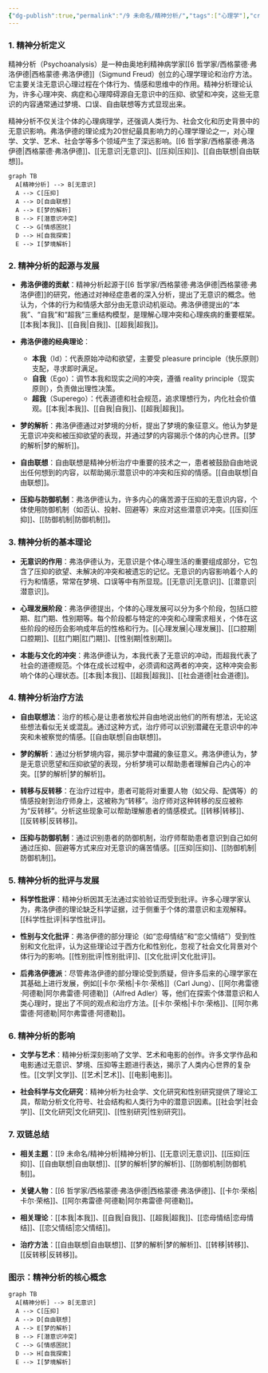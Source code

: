 ```yaml
---
{"dg-publish":true,"permalink":"/9 未命名/精神分析/","tags":["心理学"],"created":"2025-09-19T21:41:23.748+08:00","updated":"2025-09-22T21:23:49.895+08:00"}
---
```


### 1. **精神分析定义**

精神分析（Psychoanalysis）是一种由奥地利精神病学家[[6 哲学家/西格蒙德·弗洛伊德\|西格蒙德·弗洛伊德]]（Sigmund Freud）创立的心理学理论和治疗方法。它主要关注无意识心理过程在个体行为、情感和思维中的作用。精神分析理论认为，许多心理冲突、病症和心理障碍源自无意识中的压抑、欲望和冲突，这些无意识的内容通常通过梦境、口误、自由联想等方式显现出来。

精神分析不仅关注个体的心理病理学，还强调人类行为、社会文化和历史背景中的无意识影响。弗洛伊德的理论成为20世纪最具影响力的心理学理论之一，对心理学、文学、艺术、社会学等多个领域产生了深远影响。[[6 哲学家/西格蒙德·弗洛伊德\|西格蒙德·弗洛伊德]]、[[无意识\|无意识]]、[[压抑\|压抑]]、[[自由联想\|自由联想]]。

```mermaid
graph TB
  A[精神分析] --> B[无意识]
  A --> C[压抑]
  A --> D[自由联想]
  A --> E[梦的解析]
  B --> F[潜意识冲突]
  C --> G[情感困扰]
  D --> H[自我探索]
  E --> I[梦境解析]
```

### 2. **精神分析的起源与发展**

- **弗洛伊德的贡献**：精神分析起源于[[6 哲学家/西格蒙德·弗洛伊德\|西格蒙德·弗洛伊德]]的研究，他通过对神经症患者的深入分析，提出了无意识的概念。他认为，个体的行为和情感大部分由无意识动机驱动。弗洛伊德提出的“本我”、“自我”和“超我”三重结构模型，是理解心理冲突和心理疾病的重要框架。[[本我\|本我]]、[[自我\|自我]]、[[超我\|超我]]。
    
- **弗洛伊德的经典理论**：
    
    - **本我**（Id）：代表原始冲动和欲望，主要受 pleasure principle（快乐原则）支配，寻求即时满足。
    - **自我**（Ego）：调节本我和现实之间的冲突，遵循 reality principle（现实原则），负责做出理性决策。
    - **超我**（Superego）：代表道德和社会规范，追求理想行为，内化社会价值观。[[本我\|本我]]、[[自我\|自我]]、[[超我\|超我]]。
- **梦的解析**：弗洛伊德通过对梦境的分析，提出了梦境的象征意义。他认为梦是无意识冲突和被压抑欲望的表现，并通过梦的内容揭示个体的内心世界。[[梦的解析\|梦的解析]]。
    
- **自由联想**：自由联想是精神分析治疗中重要的技术之一，患者被鼓励自由地说出任何想到的内容，以帮助揭示潜意识中的冲突和压抑的情感。[[自由联想\|自由联想]]。
    
- **压抑与防御机制**：弗洛伊德认为，许多内心的痛苦源于压抑的无意识内容，个体使用防御机制（如否认、投射、回避等）来应对这些潜意识冲突。[[压抑\|压抑]]、[[防御机制\|防御机制]]。
    

### 3. **精神分析的基本理论**

- **无意识的作用**：弗洛伊德认为，无意识是个体心理生活的重要组成部分，它包含了压抑的欲望、未解决的冲突和被遗忘的记忆。无意识的内容影响着个人的行为和情感，常常在梦境、口误等中有所显现。[[无意识\|无意识]]、[[潜意识\|潜意识]]。
    
- **心理发展阶段**：弗洛伊德提出，个体的心理发展可以分为多个阶段，包括口腔期、肛门期、性别期等。每个阶段都与特定的冲突和心理需求相关，个体在这些阶段的经历会影响成年后的性格和行为。[[心理发展\|心理发展]]、[[口腔期\|口腔期]]、[[肛门期\|肛门期]]、[[性别期\|性别期]]。
    
- **本能与文化的冲突**：弗洛伊德认为，本我代表了无意识的冲动，而超我代表了社会的道德规范。个体在成长过程中，必须调和这两者的冲突，这种冲突会影响个体的心理状态。[[本我\|本我]]、[[超我\|超我]]、[[社会道德\|社会道德]]。
    

### 4. **精神分析治疗方法**

- **自由联想法**：治疗的核心是让患者放松并自由地说出他们的所有想法，无论这些想法看似无关或混乱。通过这种方式，治疗师可以识别潜藏在无意识中的冲突和未被察觉的情感。[[自由联想\|自由联想]]。
    
- **梦的解析**：通过分析梦境内容，揭示梦中潜藏的象征意义。弗洛伊德认为，梦是无意识愿望和压抑欲望的表现，分析梦境可以帮助患者理解自己内心的冲突。[[梦的解析\|梦的解析]]。
    
- **转移与反转移**：在治疗过程中，患者可能将对重要人物（如父母、配偶等）的情感投射到治疗师身上，这被称为“转移”。治疗师对这种转移的反应被称为“反转移”。分析这些现象可以帮助理解患者的情感模式。[[转移\|转移]]、[[反转移\|反转移]]。
    
- **压抑与防御机制**：通过识别患者的防御机制，治疗师帮助患者意识到自己如何通过压抑、回避等方式来应对无意识的痛苦情感。[[压抑\|压抑]]、[[防御机制\|防御机制]]。
    

### 5. **精神分析的批评与发展**

- **科学性批评**：精神分析因其无法通过实验验证而受到批评。许多心理学家认为，弗洛伊德的理论缺乏科学证据，过于侧重于个体的潜意识和主观解释。[[科学性批评\|科学性批评]]。
    
- **性别与文化批评**：弗洛伊德的部分理论（如“恋母情结”和“恋父情结”）受到性别和文化批评，认为这些理论过于西方化和性别化，忽视了社会文化背景对个体行为的影响。[[性别批评\|性别批评]]、[[文化批评\|文化批评]]。
    
- **后弗洛伊德派**：尽管弗洛伊德的部分理论受到质疑，但许多后来的心理学家在其基础上进行发展，例如[[卡尔·荣格\|卡尔·荣格]]（Carl Jung）、[[阿尔弗雷德·阿德勒\|阿尔弗雷德·阿德勒]]（Alfred Adler）等，他们在探索个体潜意识和人类心理时，提出了不同的观点和治疗方法。[[卡尔·荣格\|卡尔·荣格]]、[[阿尔弗雷德·阿德勒\|阿尔弗雷德·阿德勒]]。
    

### 6. **精神分析的影响**

- **文学与艺术**：精神分析深刻影响了文学、艺术和电影的创作。许多文学作品和电影通过无意识、梦境、压抑等主题进行表达，揭示了人类内心世界的复杂性。[[文学\|文学]]、[[艺术\|艺术]]、[[电影\|电影]]。
    
- **社会科学与文化研究**：精神分析为社会学、文化研究和性别研究提供了理论工具，帮助分析文化符号、社会结构和人类行为中的潜意识因素。[[社会学\|社会学]]、[[文化研究\|文化研究]]、[[性别研究\|性别研究]]。
    

### 7. **双链总结**

- **相关主题**：[[9 未命名/精神分析\|精神分析]]、[[无意识\|无意识]]、[[压抑\|压抑]]、[[自由联想\|自由联想]]、[[梦的解析\|梦的解析]]、[[防御机制\|防御机制]]。
    
- **关键人物**：[[6 哲学家/西格蒙德·弗洛伊德\|西格蒙德·弗洛伊德]]、[[卡尔·荣格\|卡尔·荣格]]、[[阿尔弗雷德·阿德勒\|阿尔弗雷德·阿德勒]]。
    
- **相关理论**：[[本我\|本我]]、[[自我\|自我]]、[[超我\|超我]]、[[恋母情结\|恋母情结]]、[[恋父情结\|恋父情结]]。
    
- **治疗方法**：[[自由联想\|自由联想]]、[[梦的解析\|梦的解析]]、[[转移\|转移]]、[[反转移\|反转移]]。
    

### 图示：精神分析的核心概念

```mermaid
graph TB
  A[精神分析] --> B[无意识]
  A --> C[压抑]
  A --> D[自由联想]
  A --> E[梦的解析]
  B --> F[潜意识冲突]
  C --> G[情感困扰]
  D --> H[自我探索]
  E --> I[梦境解析]
```